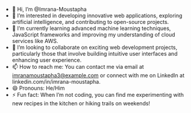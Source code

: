 - 👋 Hi, I’m @Imrana-Moustapha
- 👀 I’m interested in developing innovative web applications, exploring artificial intelligence, and contributing to open-source projects.
- 🌱 I’m currently learning advanced machine learning techniques, JavaScript frameworks and improving my understanding of cloud services like AWS.
- 💞️ I’m looking to collaborate on exciting web development projects, particularly those that involve building intuitive user interfaces and enhancing user experience.
- 📫 How to reach me: You can contact me via email at imranamoustapha3@example.com or connect with me on LinkedIn at linkedin.com/in/imrana-moustapha.
- 😄 Pronouns: He/Him
- ⚡ Fun fact: When I’m not coding, you can find me experimenting with new recipes in the kitchen or hiking trails on weekends!

<!---
Imrana-Moustapha/Imrana-Moustapha is a ✨ special ✨ repository because its `README.md` (this file) appears on your GitHub profile.
You can click the Preview link to take a look at your changes.
--->

